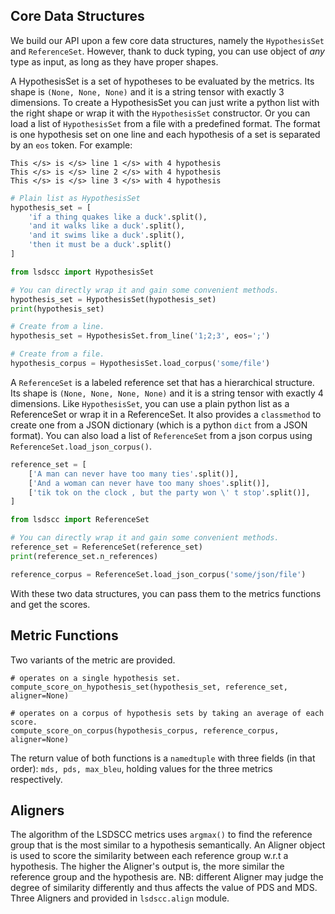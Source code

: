 ## Core Data Structures

We build our API upon a few core data structures, namely the `HypothesisSet` and `ReferenceSet`. However, thank to duck typing, you can use object of *any* type as input, as long as they have proper shapes.

A HypothesisSet is a set of hypotheses to be evaluated by the metrics. Its shape is `(None, None, None)` and it is a string tensor with exactly 3 dimensions. To create a HypothesisSet you can just write a python list with the right shape or wrap it with the `HypothesisSet` constructor. Or you can load a list of `HypothesisSet` from a file with a predefined format. The format is one hypothesis set on one line and each hypothesis of a set is separated by an `eos` token. For example:

    This </s> is </s> line 1 </s> with 4 hypothesis
    This </s> is </s> line 2 </s> with 4 hypothesis
    This </s> is </s> line 3 </s> with 4 hypothesis
    
```python
# Plain list as HypothesisSet
hypothesis_set = [
    'if a thing quakes like a duck'.split(),
    'and it walks like a duck'.split(),
    'and it swims like a duck'.split(),
    'then it must be a duck'.split()
]

from lsdscc import HypothesisSet

# You can directly wrap it and gain some convenient methods.
hypothesis_set = HypothesisSet(hypothesis_set)
print(hypothesis_set)

# Create from a line.
hypothesis_set = HypothesisSet.from_line('1;2;3', eos=';')

# Create from a file.
hypothesis_corpus = HypothesisSet.load_corpus('some/file')
```

A `ReferenceSet` is a labeled reference set that has a hierarchical structure. Its shape is `(None, None, None, None)` and it is a string tensor with exactly 4 dimensions. Like `HypothesisSet`, you can use a plain python list as a ReferenceSet or wrap it in a ReferenceSet. It also provides a `classmethod` to create one from a JSON dictionary (which is a python `dict` from a JSON format). You can also load a list of `ReferenceSet` from a json corpus using `ReferenceSet.load_json_corpus()`.

```python
reference_set = [
    ['A man can never have too many ties'.split()],
    ['And a woman can never have too many shoes'.split()],
    ['tik tok on the clock , but the party won \' t stop'.split()],
]

from lsdscc import ReferenceSet

# You can directly wrap it and gain some convenient methods.
reference_set = ReferenceSet(reference_set)
print(reference_set.n_references)

reference_corpus = ReferenceSet.load_json_corpus('some/json/file')

``` 
With these two data structures, you can pass them to the metrics functions and get the scores.

## Metric Functions

Two variants of the metric are provided.

    # operates on a single hypothesis set.
    compute_score_on_hypothesis_set(hypothesis_set, reference_set, aligner=None)
    
    # operates on a corpus of hypothesis sets by taking an average of each score.
    compute_score_on_corpus(hypothesis_corpus, reference_corpus, aligner=None)
    
The return value of both functions is a `namedtuple` with three fields (in that order): `mds, pds, max_bleu`, holding values for the three metrics respectively.

## Aligners

The algorithm of the LSDSCC metrics uses `argmax()` to find the reference group that is the most similar to a hypothesis semantically. An Aligner object is used to score the similarity between each reference group w.r.t a hypothesis. The higher the Aligner's output is, the more similar the reference group and the hypothesis are. NB: different Aligner may judge the degree of similarity differently and thus affects the value of PDS and MDS. Three Aligners and provided in `lsdscc.align` module.
